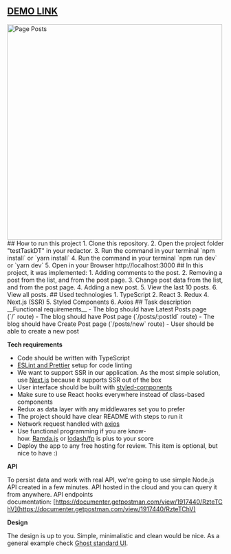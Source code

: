 ## [DEMO LINK](https://test-task-dt.ilya-maker.vercel.app/)
<img src="http://i.piccy.info/i9/33b374dc16858b91be3fcd5274b9df65/1592124388/126968/1383417/Annotatsyia_2020_06_14_114528.jpg" alt="Page Posts" width="500"/>
## How to run this project
1. Clone this repository.
2. Open the project folder "testTaskDT" in your redactor.
3. Run the command in your terminal `npm install` or `yarn install`
4. Run the command in your terminal `npm run dev` or `yarn dev`
5. Open in your Browser http://localhost:3000
## In this project, it was implemented:
1. Adding comments to the post.
2. Removing a post from the list, and from the post page.
3. Change post data from the list, and from the post page.
4. Adding a new post.
5. View the last 10 posts.
6. View all posts.
## Used technologies 
1. TypeScript
2. React
3. Redux
4. Next.js (SSR)
5. Styled Components
6. Axios
## Task description
__Functional requirements__ 
- The blog should have Latest Posts page (`/` route)
- The blog should have Post page (`/posts/:postId` route)
- The blog should have Create Post page (`/posts/new` route)
- User should be able to create a new post

**Tech requirements**

- Code should be written with TypeScript
- [ESLint and Prettier](https://dev.to/robertcoopercode/using-eslint-and-prettier-in-a-typescript-project-53jb) setup for code linting
- We want to support SSR in our application. As the most simple solution, use [Next.js](https://nextjs.org/) because it supports SSR out of the box
- User interface should be built with [styled-components](https://www.styled-components.com/)
- Make sure to use React hooks everywhere instead of class-based components
- Redux as data layer with any middlewares set you to prefer
- The project should have clear README with steps to run it
- Network request handled with [axios](https://github.com/axios/axios)
- Use functional programming if you are know-how. [Ramda.js](http://ramdajs.com/) or [lodash/fp](https://github.com/lodash/lodash/wiki/FP-Guide) is plus to your score
- Deploy the app to any free hosting for review. This item is optional, but nice to have :)

__API__

To persist data and work with real API, we're going to use simple Node.js API created in a few minutes. API hosted in the cloud and you can query it from anywhere. API endpoints documentation: [https://documenter.getpostman.com/view/1917440/RzteTChV](https://documenter.getpostman.com/view/1917440/RzteTChV)

__Design__

The design is up to you. Simple, minimalistic and clean would be nice. As a general example check [Ghost standard UI](https://blog.ghost.org/).
